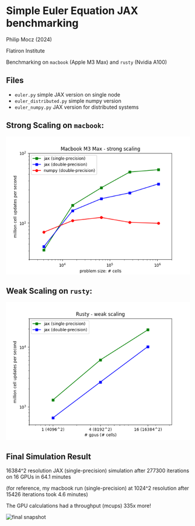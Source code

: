 # Simple Euler Equation JAX benchmarking

Philip Mocz (2024)

Flatiron Institute

Benchmarking on `macbook` (Apple M3 Max) and `rusty` (Nvidia A100)

## Files

* `euler.py` simple JAX version on single node
* `euler_distributed.py` simple numpy version
* `euler_numpy.py` JAX version for distributed systems

## Strong Scaling on `macbook`:

![strong scaling](results/scaling_strong.png)

## Weak Scaling on `rusty`:

![weak scaling](results/scaling_weak.png)

## Final Simulation Result

16384^2 resolution JAX (single-precision) simulation after 277300 iterations on 16 GPUs in 64.1 minutes

(for reference, my macbook run (single-precision) at 1024^2 resolution after 15426 iterations took 4.6 minutes)

The GPU calculations had a throughput (mcups) 335x more!

![final snapshot](results/result_16384_single.png)
